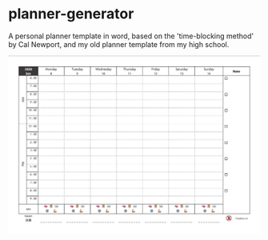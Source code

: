 # planner-generator
A personal planner template in word, based on the 'time-blocking method' by Cal Newport, and my old planner template from my high school.

![Image of preview](preview.png)
